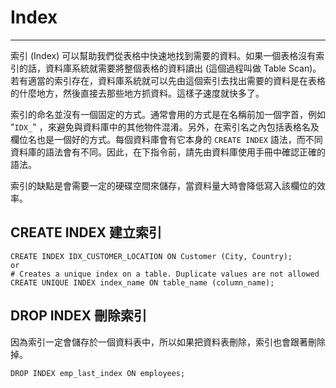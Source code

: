 # Index

---

索引 \(Index\) 可以幫助我們從表格中快速地找到需要的資料。如果一個表格沒有索引的話，資料庫系統就需要將整個表格的資料讀出 \(這個過程叫做 Table Scan\)。若有適當的索引存在，資料庫系統就可以先由這個索引去找出需要的資料是在表格的什麼地方，然後直接去那些地方抓資料。這樣子速度就快多了。

索引的命名並沒有一個固定的方式。通常會用的方式是在名稱前加一個字首，例如 "`IDX_`" ，來避免與資料庫中的其他物件混淆。另外，在索引名之內包括表格名及欄位名也是一個好的方式。每個資料庫會有它本身的 `CREATE INDEX` 語法，而不同資料庫的語法會有不同。因此，在下指令前，請先由資料庫使用手冊中確認正確的語法。

索引的缺點是會需要一定的硬碟空間來儲存，當資料量大時會降低寫入該欄位的效率。

## CREATE INDEX 建立索引

```
CREATE INDEX IDX_CUSTOMER_LOCATION ON Customer (City, Country);
or
# Creates a unique index on a table. Duplicate values are not allowed
CREATE UNIQUE INDEX index_name ON table_name (column_name);
```

## DROP INDEX 刪除索引

因為索引一定會儲存於一個資料表中，所以如果把資料表刪除，索引也會跟著刪除掉。

```
DROP INDEX emp_last_index ON employees;
```



